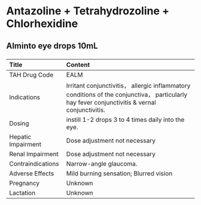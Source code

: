 # Antazoline + Tetrahydrozoline + Chlorhexidine

## Alminto eye drops 10mL

##### 

| Title              | Content                                                                                                                                        |
|:-------------------|:-----------------------------------------------------------------------------------------------------------------------------------------------|
| TAH Drug Code      | EALM                                                                                                                                           |
| Indications        | Irritant conjunctivitis， allergic inflammatory conditions of the conjunctiva， particularly hay fever conjunctivitis & vernal conjunctivitis. |
| Dosing             | instill 1-2 drops 3 to 4 times daily into the eye.                                                                                             |
| Hepatic Impairment | Dose adjustment not necessary                                                                                                                  |
| Renal Impairment   | Dose adjustment not necessary                                                                                                                  |
| Contraindications  | Narrow-angle glaucoma.                                                                                                                         |
| Adverse Effects    | Mild burning sensation; Blurred vision                                                                                                         |
| Pregnancy          | Unknown                                                                                                                                        |
| Lactation          | Unknown                                                                                                                                        |

